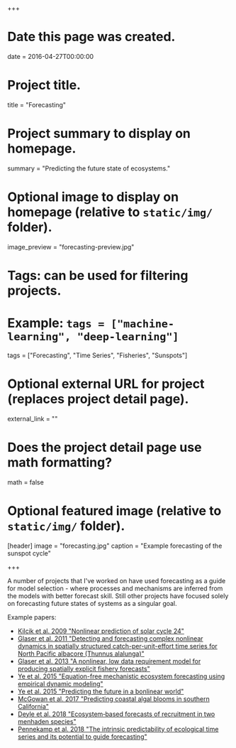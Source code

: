 +++
# Date this page was created.
date = 2016-04-27T00:00:00

# Project title.
title = "Forecasting"

# Project summary to display on homepage.
summary = "Predicting the future state of ecosystems."

# Optional image to display on homepage (relative to `static/img/` folder).
image_preview = "forecasting-preview.jpg"

# Tags: can be used for filtering projects.
# Example: `tags = ["machine-learning", "deep-learning"]`
tags = ["Forecasting", "Time Series", "Fisheries", "Sunspots"]

# Optional external URL for project (replaces project detail page).
external_link = ""

# Does the project detail page use math formatting?
math = false

# Optional featured image (relative to `static/img/` folder).
[header]
image = "forecasting.jpg"
caption = "Example forecasting of the sunspot cycle"

+++

A number of projects that I've worked on have used forecasting as a guide for model selection - where processes and mechanisms are inferred from the models with better forecast skill. Still other projects have focused solely on forecasting future states of systems as a singular goal.

Example papers:

* [Kilcik et al. 2009 "Nonlinear prediction of solar cycle 24"](/publication/2009_solar-cycle-prediction/)
* [Glaser et al. 2011 "Detecting and forecasting complex nonlinear dynamics in spatially structured catch-per-unit-effort time series for North Pacific albacore (Thunnus alalunga)"](/publication/2011_spatial-forecasts/)
* [Glaser et al. 2013 "A nonlinear, low data requirement model for producing spatially explicit fishery forecasts"](/publication/2013_spatial-forecasts/)
* [Ye et al. 2015 "Equation-free mechanistic ecosystem forecasting using empirical dynamic modeling"](/publication/2015_equation-free-modeling/)
* [Ye et al. 2015 "Predicting the future in a bonlinear world"](/publication/2015_nonlinear-prediction/)
* [McGowan et al. 2017 "Predicting coastal algal blooms in southern California"](/publication/2017_predicting-algal-blooms/)
* [Deyle et al. 2018 "Ecosystem‐based forecasts of recruitment in two menhaden species"](/publication/2018_menhaden-forecasts/)
* [Pennekamp et al. 2018 "The intrinsic predictability of ecological time series and its potential to guide forecasting"](publication/2018_intrinsic-predictability/)
